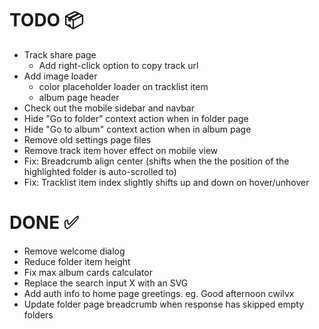 # TODO 📦
- Track share page
    - Add right-click option to copy track url
- Add image loader
    - color placeholder loader on tracklist item
    - album page header
- Check out the mobile sidebar and navbar
- Hide "Go to folder" context action when in folder page
- Hide "Go to album" context action when in album page
- Remove old settings page files
- Remove track item hover effect on mobile view
- Fix: Breadcrumb align center (shifts when the the position of the highlighted folder is auto-scrolled to)
- Fix: Tracklist item index slightly shifts up and down on hover/unhover

# DONE ✅
- Remove welcome dialog
- Reduce folder item height
- Fix max album cards calculator
- Replace the search input X with an SVG
- Add auth info to home page greetings. eg. Good afternoon cwilvx
- Update folder page breadcrumb when response has skipped empty folders